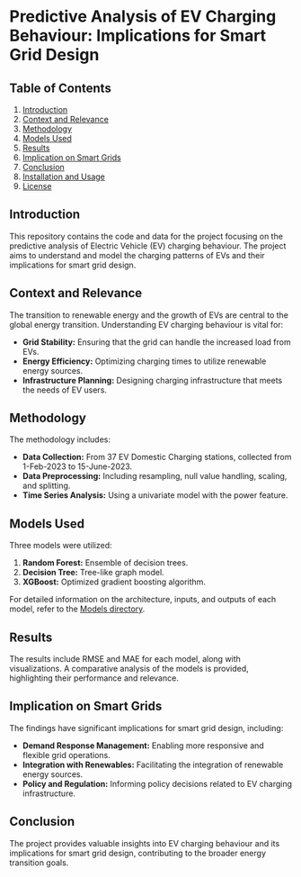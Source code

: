 # Predictive Analysis of EV Charging Behaviour: Implications for Smart Grid Design

## Table of Contents
1. [Introduction](#introduction)
2. [Context and Relevance](#context-and-relevance)
3. [Methodology](#methodology)
4. [Models Used](#models-used)
5. [Results](#results)
6. [Implication on Smart Grids](#implication-on-smart-grids)
7. [Conclusion](#conclusion)
8. [Installation and Usage](#installation-and-usage)
9. [License](#license)

## Introduction
This repository contains the code and data for the project focusing on the predictive analysis of Electric Vehicle (EV) charging behaviour. The project aims to understand and model the charging patterns of EVs and their implications for smart grid design.

## Context and Relevance
The transition to renewable energy and the growth of EVs are central to the global energy transition. Understanding EV charging behaviour is vital for:
- **Grid Stability:** Ensuring that the grid can handle the increased load from EVs.
- **Energy Efficiency:** Optimizing charging times to utilize renewable energy sources.
- **Infrastructure Planning:** Designing charging infrastructure that meets the needs of EV users.

## Methodology
The methodology includes:
- **Data Collection:** From 37 EV Domestic Charging stations, collected from 1-Feb-2023 to 15-June-2023.
- **Data Preprocessing:** Including resampling, null value handling, scaling, and splitting.
- **Time Series Analysis:** Using a univariate model with the power feature.

## Models Used
Three models were utilized:
1. **Random Forest:** Ensemble of decision trees.
2. **Decision Tree:** Tree-like graph model.
3. **XGBoost:** Optimized gradient boosting algorithm.

For detailed information on the architecture, inputs, and outputs of each model, refer to the [Models directory](Models).

## Results
The results include RMSE and MAE for each model, along with visualizations. A comparative analysis of the models is provided, highlighting their performance and relevance.

## Implication on Smart Grids
The findings have significant implications for smart grid design, including:
- **Demand Response Management:** Enabling more responsive and flexible grid operations.
- **Integration with Renewables:** Facilitating the integration of renewable energy sources.
- **Policy and Regulation:** Informing policy decisions related to EV charging infrastructure.

## Conclusion
The project provides valuable insights into EV charging behaviour and its implications for smart grid design, contributing to the broader energy transition goals.




